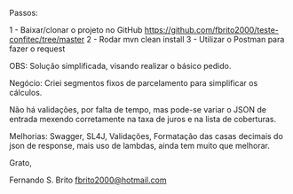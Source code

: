 Passos:

1 - Baixar/clonar o projeto no GitHub https://github.com/fbrito2000/teste-confitec/tree/master
2 - Rodar mvn clean install
3 - Utilizar o Postman para fazer o request 

OBS: Solução simplificada, visando realizar o básico pedido.

Negócio: Criei segmentos fixos de parcelamento para simplificar os cálculos.

Não há validações, por falta de tempo, mas pode-se variar o JSON de entrada mexendo corretamente na taxa de juros e na lista de coberturas.

Melhorias: Swagger, SL4J, Validações, Formatação das casas decimais do json de response, mais uso de lambdas, ainda tem muito que melhorar.

Grato,

Fernando S. Brito
fbrito2000@hotmail.com

